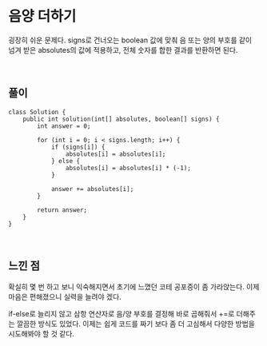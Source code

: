 # 음양 더하기
굉장히 쉬운 문제다. signs로 건너오는 boolean 값에 맞춰 음 또는 양의 부호를 같이 넘겨 받은 absolutes의 값에 적용하고, 전체 숫자를 합한 결과를 반환하면 된다.

<br>

## 풀이
```
class Solution {
    public int solution(int[] absolutes, boolean[] signs) {
        int answer = 0;
        
        for (int i = 0; i < signs.length; i++) {
            if (signs[i]) {
                absolutes[i] = absolutes[i];    
            } else {
                absolutes[i] = absolutes[i] * (-1);
            }
            
            answer += absolutes[i];
        }
        
        return answer;
    }
}
```

<br>

## 느낀 점
확실히 몇 번 하고 보니 익숙해지면서 초기에 느꼈던 코테 공포증이 좀 가라앉는다.
이제 마음은 편해졌으니 실력을 늘려야 겠다.

if-else로 늘리지 않고 삼항 연산자로 음/양 부호를 결정해 바로 곱해줘서 +=로 더해주는 깔끔한 방식도 있었다.
이제는 쉽게 코드를 짜기 보다 좀 더 고심해서 다양한 방법을 시도해봐야 할 것 같다.
